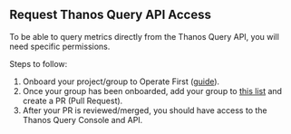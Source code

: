 ## Request Thanos Query API Access

To be able to query metrics directly from the Thanos Query API, you will need specific permissions.

Steps to follow:
1. Onboard your project/group to Operate First ([guide](https://github.com/operate-first/hitchhikers-guide/blob/main/pages/onboarding_project.ipynb)).
2. Once your group has been onboarded, add your group to [this list](https://github.com/operate-first/apps/blob/master/observatorium/overlays/moc/smaug/thanos/rolebindings/opf-observatorium-view.yaml#L10) and create a PR (Pull Request).
3. After your PR is reviewed/merged, you should have access to the Thanos Query Console and API.
